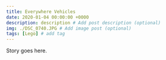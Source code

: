 ```yaml
---
title: Everywhere Vehicles
date: 2020-01-04 00:00:00 +0000
description: description # Add post description (optional)
img: ./DSC_0740.JPG # Add image post (optional)
tags: [Lego] # add tag
---
```


Story goes here.
